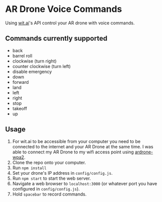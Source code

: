 # AR Drone Voice Commands

Using [wit.ai](http://wit.ai)'s API control your AR drone with voice commands.

## Commands currently supported

- back
- barrel roll
- clockwise (turn right)
- counter clockwise (turn left)
- disable emergency
- down
- forward
- land
- left
- right
- stop
- takeoff
- up

## Usage

1. For wit.ai to be accessible from your computer you need to be connected to the internet and your AR Drone at the same time.  I was able to connect my AR Drone to my wifi access point using [ardrone-wpa2](https://github.com/daraosn/ardrone-wpa2).
2. Clone the repo onto your computer.
3. Run `npm install`
4. Set your drone's IP address in `config/config.js`.
5. Run `npm start` to start the web server.
4. Navigate a web browser to `localhost:3000` (or whatever port you have configured in `config/config.js`).
5. Hold `spacebar` to record commands.
